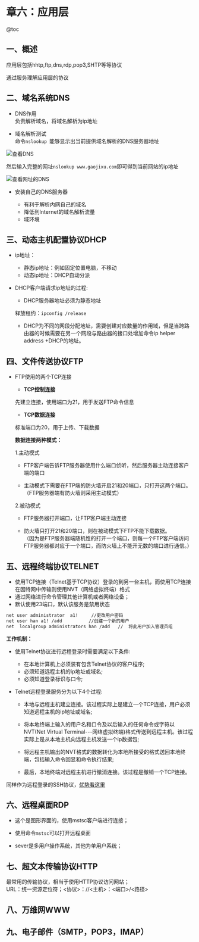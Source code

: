 
# 章六：应用层

@toc


## 一、概述     
  
  应用层包括hhtp,ftp,dns,rdp,pop3,SHTP等等协议     
  
  通过服务理解应用层的协议
  
  
  
## 二、域名系统DNS     

- DNS作用    
    负责解析域名，将域名解析为ip地址   

- 域名解析测试    
    命令`nslookup `能够显示出当前提供域名解析的DNS服务器地址
    
![查看DNS]($resource/%E6%9F%A5%E7%9C%8BDNS.png)

  然后输入完整的网址`nslookup www.gaojixu.com`即可得到当前网站的ip地址
  
![查看网址的DNS]($resource/%E6%9F%A5%E7%9C%8B%E7%BD%91%E5%9D%80%E7%9A%84DNS.png)

- 安装自己的DNS服务器   

    - 有利于解析内网自己的域名   
    - 降低到Internet的域名解析流量    
    - 域环境    
 
 
 
 
    
    
## 三、动态主机配置协议DHCP     

- ip地址：
    - 静态ip地址：例如固定位置电脑，不移动   
    - 动态ip地址：DHCP自动分派        


- DHCP客户端请求ip地址的过程:
     
    - DHCP服务器地址必须为静态地址    

   释放租约：`ipconfig /release`    
    
   - DHCP为不同的网段分配地址，需要创建对应数量的作用域，但是当跨路由器的时候需要在另一个网段与路由器的接口处增加命令ip helper address +DHCP的地址。    
    







## 四、文件传送协议FTP    

- FTP使用的两个TCP连接
    
    - **TCP控制连接**   
    
    先建立连接，使用端口为21，用于发送FTP命令信息     


    - **TCP数据连接**    
    
    标准端口为20，用于上传、下载数据         
        
    **数据连接两种模式：**
    
    1.主动模式  
           
  - FTP客户端告诉FTP服务器使用什么端口侦听，然后服务器主动连接客户端的端口   
        
  - 主动模式下需要在FTP端的防火墙开启21和20端口，只打开这两个端口。   
        （FTP服务器端有防火墙则采用主动模式）       
           
        
  2.被动模式
             
  - FTP服务器打开端口，让FTP客户端主动连接           
        
  -  防火墙只打开21和20端口，则在被动模式下FTP不能下载数据。        
        （因为是FTP服务器端随机性的打开一个端口，则每一个FTP客户端访问FTP服务器都对应于一个端口，而防火墙上不能开无数的端口进行通信。）     







## 五、远程终端协议TELNET  
  
- 使用TCP连接（Telnet基于TCP协议）登录的到另一台主机，而使用TCP连接在因特网中传输则使用NVT（网络虚拟终端）格式
- 通过网络进行命令管理其他计算机或者网络设备；    
- 默认使用23端口，默认该服务是禁用状态      


```markdown
net user administrator  a1!     //更改用户密码    
net user han a1! /add          //创建一个新的用户   
net  localgroup administrators han /add   //  将此用户加入管理员组    
```


**工作机制：**

- 使用Telnet协议进行远程登录时需要满足以下条件:

  - 在本地计算机上必须装有包含Telnet协议的客户程序;
  - 必须知道远程主机的ip地址或域名;
  - 必须知道登录标识与口令;


- Telnet远程登录服务分为以下4个过程:

  - 本地与远程主机建立连接。该过程实际上是建立一个TCP连接，用户必须知道远程主机的ip地址或域名;

  - 将本地终端上输入的用户名和口令及以后输入的任何命令或字符以NVT(Net Virtual Terminal---网络虚拟终端)格式传送到远程主机。该过程实际上是从本地主机向远程主机发送一个ip数据包;

  - 将远程主机输出的NVT格式的数据转化为本地所接受的格式送回本地终端，包括输入命令回显和命令执行结果;

  - 最后，本地终端对远程主机进行撤消连接。该过程是撤销一个TCP连接。


同样作为远程登录的SSH协议，[优势看这里](https://blog.csdn.net/suxinpingtao51/article/details/45745293)






## 六、远程桌面RDP         

- 这个是图形界面的，使用mstsc客户端进行连接；   

- 使用命令`mstsc`可以打开远程桌面      

- sever是多用户操作系统，其他为单用户系统；    





## 七、超文本传输协议HTTP    

最常用的传输协议，相当于使用HTTP协议访问网站；   
URL：统一资源定位符；<协议>：//<主机>：<端口>/<路径>    









## 八、万维网WWW    






## 九、电子邮件（SMTP，POP3，IMAP）